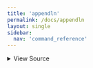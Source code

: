 ```yaml
---
title: 'appendln'
permalink: /docs/appendln
layout: single
sidebar:
  nav: 'command_reference'
---
```




<details>
  <summary>View Source</summary>

{% highlight sh %}

__SHELLPEN_SOURCES_TEXTS[$SHELLPEN_PEN_INDEX]+="$*${NEWLINE}"
!fn --shellpen-private contexts markLastNotEmpty
{% endhighlight %}

</details>









